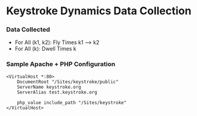 # Keystroke Dynamics Data Collection

### Data Collected
* For All (k1, k2): Fly Times k1 –> k2
* For All (k): Dwell Times k

### Sample Apache + PHP Configuration
```
<VirtualHost *:80>
    DocumentRoot "/Sites/keystroke/public"
    ServerName keystroke.org
    ServerAlias test.keystroke.org

    php_value include_path "/Sites/keystroke"
</VirtualHost>
```

